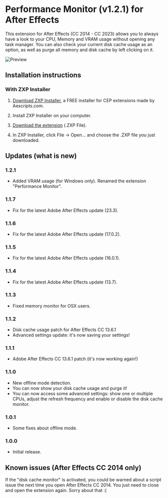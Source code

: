 # Performance Monitor (v1.2.1) for After Effects

This extension for After Effects (CC 2014 - CC 2023) allows you to always have a look to your CPU, Memory and VRAM usage without opening any task manager. You can also check your current disk cache usage as an option, as well as purge all memory and disk cache by left clicking on it.

![Preview](https://i.imgur.com/aCGtXpd.png)

## Installation instructions

### With ZXP Installer

1. [Download ZXP Installer](https://aescripts.com/learn/zxp-installer/), a FREE installer for CEP extensions made by Aescripts.com.

2. Install ZXP Installer on your computer.

3. [Download the extension](https://github.com/0ather/AFX-CpuRamMonitor/raw/master/Build/Performance-Monitor_1.2.1.zxp) (.ZXP File).

4. In ZXP Installer, click File -> Open... and choose the .ZXP file you just downloaded.





## Updates (what is new)

### 1.2.1

- Added VRAM usage (for Windows only). Renamed the extension "Performance Monitor".

### 1.1.7

- Fix for the latest Adobe After Effects update (23.3).

### 1.1.6

- Fix for the latest Adobe After Effects update (17.0.2).

### 1.1.5

- Fix for the latest Adobe After Effects update (16.0.1).

### 1.1.4
- Fix for the latest Adobe After Effects update (13.7).

### 1.1.3
- Fixed memory monitor for OSX users.

### 1.1.2
- Disk cache usage patch for After Effects CC 13.6.1
- Advanced settings update: it's now saving your settings!

### 1.1.1
- Adobe After Effects CC 13.6.1 patch (it's now working again!)

### 1.1.0
- New offline mode detection.
- You can now show your disk cache usage and purge it!
- You can now access some advanced settings: show one or multiple CPUs, adjust the refresh frequency and enable or disable the disk cache monitor.

### 1.0.1
- Some fixes about offline mode.

### 1.0.0
- Initial release.





## Known issues (After Effects CC 2014 only)

If the "disk cache monitor" is activated, you could be warned about a script issue the next time you open After Effects CC 2014. You just need to close and open the extension again. Sorry about that :(